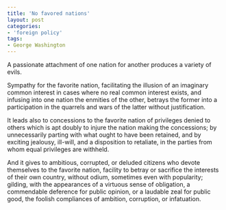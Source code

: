 ```yaml
---
title: 'No favored nations'
layout: post
categories:
- 'foreign policy'
tags:
- George Washington
---
```


A passionate attachment of one nation for another produces a variety of evils.  
  
Sympathy for the favorite nation, facilitating the illusion of an imaginary common interest in cases where no real common interest exists, and infusing into one nation the enmities of the other, betrays the former into a participation in the quarrels and wars of the latter without justification.

It leads also to concessions to the favorite nation of privileges denied to others which is apt doubly to injure the nation making the concessions; by unnecessarily parting with what ought to have been retained, and by exciting jealousy, ill-will, and a disposition to retaliate, in the parties from whom equal privileges are withheld.

And it gives to ambitious, corrupted, or deluded citizens who devote themselves to the favorite nation, facility to betray or sacrifice the interests of their own country, without odium, sometimes even with popularity; gilding, with the appearances of a virtuous sense of obligation, a commendable deference for public opinion, or a laudable zeal for public good, the foolish compliances of ambition, corruption, or infatuation.
